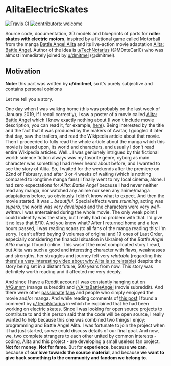 # AlitaElectricSkates

[![Travis CI](https://img.shields.io/travis/com/M0nteCarl0/AlitaElectricSkates.svg?style=flat-square)](https://travis-ci.com/M0nteCarl0/AlitaElectricSkates)
[![contributors: welcome](https://img.shields.io/badge/contributors-welcome-brightgreen.svg?style=flat-square)](https://github.com/M0nteCarl0/AlitaElectricSkates)

Source code, documentation, 3D models and blueprints of parts for **roller skates with electric motors**, inspired by a fictional game called Motorball from the manga [Battle Angel Alita](https://en.wikipedia.org/wiki/Battle_Angel_Alita) and its live-action movie adaptation [Alita: Battle Angel](https://en.wikipedia.org/wiki/Alita:_Battle_Angel). Author of the idea is [u/TechNotarius](https://reddit.com/user/TechNotarius) (@M0nteCarl0) who was almost immediately joined by [u/dmitmel](https://reddit.com/user/dmitmel) (@dmitmel).

## Motivation

**Note:** this part was written by **u/dmitmel**, so it's purely subjective and contains personal opinions

Let me tell you a story.

One day when I was walking home (this was probably on the last week of January 2019, if I recall correctly), I saw a poster of a movie called [Alita: Battle Angel](https://en.wikipedia.org/wiki/Alita:_Battle_Angel) which I knew exactly nothing about (I won't include movie description, you can read it, for example, [here](https://www.foxmovies.com/movies/alita-battle-angel)). Being interested by the title and the fact that it was produced by the makers of Avatar, I googled it later that day, saw the trailers, and read the Wikipedia article about that movie. Then I proceeded to fully read the whole article about the manga which this movie is based upon, its world and characters, and usually I don't read entire Wikipedia articles. Well... I was geniunely intrigued by this fictional world: science fiction always was my favorite genre, cyborg as main character was something I had never heard about before, and I wanted to see the story of Alita. So, I waited for the weekends after the premiere on 22nd of February, and after 3 or 4 weeks of waiting (which is nothing compared to longtime manga fans) I finally went to my local cinema, alone. I had zero expectations for _Alita: Battle Angel_ because I had never neither read any manga, nor watched any anime nor seen any anime/manga adaptations before, so obviously I didn't know what to expect. And then the movie started. It was... _beautiful_. Special effects were _stunning_, acting was _superb_, the world was very _developed_ and the characters were very _well-written_. I was entertained during the whole movie. The only weak point I could indentify was the story, but I really had no problem with that. I'd give it no less that 8/10. And you know what? After I returned home and a few hours passed, I was reading scans (to all fans of the manga reading this: I'm sorry. I can't afford buying 9 volumes of original and 19 ones of Last Order, especially considering the financial situation in Ukraine) of the _Battle Angel Alita_ manga I found online. This wasn't the most complicated story I read, but Alita was such a good and interesting character with flaws, weaknesses and strengths, her struggles and journey felt very _relatable_ (regarding this: [there's a very interesting video about why Alita is so relatable](https://youtu.be/RJ6dBpT4JcE)) despite the story being set in a distant future, 500 years from now. This story was definitely worth reading and it affected me very deeply.

And since I have a Reddit account I was constantly hanging out on [/r/Gunnm](https://reddit.com/r/Gunnm) (manga subreddit) and [/r/AlitaBattleAngel](https://reddit.com/r/AlitaBattleAngel) (movie subreddit). And there were other [passionate](https://www.reddit.com/r/Gunnm/comments/algsfv/alita_battle_angel_movie_thread/egfqc3m) [fans](https://www.reddit.com/r/alitabattleangel/comments/b3zz6i/update_on_my_private_alita_battle_angel) and people who simply enojoyed the movie and/or manga. And while reading comments of [this post](https://www.reddit.com/r/Gunnm/comments/b7e8z4/what_will_happen_to_the_fandom) I found a comment by [u/TechNotarius](https://reddit.com/user/TechNotarius) in which he explained that he had been working on electric skates. Since I was looking for open source projects to contribute to and this person said that the code will be open source, I really wanted to help because this one was combined two things I enjoy: programming and Battle Angel Alita. I was fortunate to join the project when it had just started, so we could discuss details of our final goal. And now, we, two complete strangers to each other united by common interests - coding, Alita and this project - are developing a small useless fan project. **Not for money**. **Not for fame**. But for **experience**, because **we can**, because of **our love towards the source material**, and because **we want to give back something to the community and fandom we belong to**.
